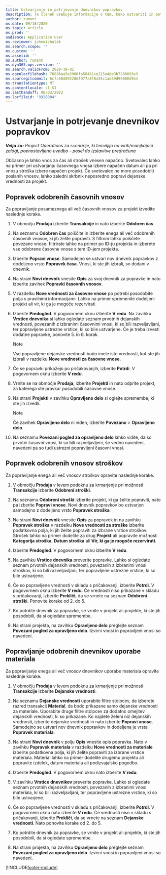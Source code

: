 ```yaml
---
title: Ustvarjanje in potrjevanje dnevnikov popravkov
description: Ta članek vsebuje informacije o tem, kako ustvariti in potrditi dnevnik popravkov.
author: rumant
ms.date: 09/18/2020
ms.topic: article
ms.prod: ''
audience: Application User
ms.reviewer: johnmichalak
ms.search.scope: ''
ms.custom: ''
ms.assetid: ''
ms.author: rumant
ms.dyn365.ops.version: ''
ms.search.validFrom: 2020-10-01
ms.openlocfilehash: 70886aa5a3060fa58461ce215e4de3b7286093e3
ms.sourcegitcommit: 6cfc50d89528df977a8f6a55c1ad39d99800d9b4
ms.translationtype: MT
ms.contentlocale: sl-SI
ms.lasthandoff: 06/03/2022
ms.locfileid: "8928084"
---
```

# <a name="create-and-confirm-correction-journals"></a>Ustvarjanje in potrjevanje dnevnikov popravkov

_**Velja za:** Project Operations za scenarije, ki temeljijo na virih/manjkajoči zalogi, poenostavljeno uvedbo – posel do izstavitve predračuna_

Občasno je lahko vnos za čas ali strošek vnesen napačno. Svetovalec lahko na primer pri ustvarjanju časovnega vnosa izbere napačen datum ali pa pri vnosu stroška izbere napačen projekt. Če svetovalec ne more posodobiti poslanih vnosov, lahko zaledni skrbnik neposredno popravi dejanske vrednosti za projekt.

## <a name="correct-approved-time-entries"></a>Popravek odobrenih časovnih vnosov     

Za popravljanje posameznega ali več časovnih vnosov za projekt izvedite naslednje korake.

1. V območju **Prodaja** izberite **Transakcije** in nato izberite **Odobren čas**. 

2. Na seznamu **Odobren čas** poiščite in izberite enega ali več odobrenih časovnih vnosov, ki jih želite popraviti. S filtrom lahko poiščete povezane vnose. filtrirate lahko na primer po ID-ju projekta in izberete vse odobrene časovne vnose s tem ID-jem projekta.

3. Izberite **Popravi vnose**. Samodejno se ustvari nov dnevnik popravkov z dodeljeno vrsto **Popravek časa**. Vnosi, ki ste jih izbrali, so dodani v dnevnik. 

4. Na strani **Novi dnevnik** vnesite **Opis** za svoj dnevnik za popravke in nato izberite zavihek **Popravki časovnih vnosov**.  

5. V razdelku **Nove vrednosti za časovne vnose** po potrebi posodobite polja s pravilnimi informacijami. Lahko na primer spremenite dodeljeni projekt ali vir, ki ga je mogoče rezervirati.

6. Izberite **Predogled**. V pogovornem oknu izberite **V redu**. Na zavihku **Vrstice dnevnika** si lahko ogledate seznam prvotnih dejanskih vrednosti, povezanih z izbranimi časovnimi vnosi, ki so bili razveljavljani, ter popravljene ustrezne vrstice, ki so bile ustvarjene. Če je treba izvesti dodatne popravke, ponovite 5. in 6. korak. 

    > [!NOTE]
    > Vse popravljene dejanske vrednosti bodo imele iste vrednosti, kot ste jih izbrali v razdelku **Nove vrednosti za časovne vnose**.

7. Če se popravki prikažejo po pričakovanjih, izberite **Potrdi**. V pogovornem oknu izberite **V redu**.

8. Vrnite se na območje **Prodaja**, izberite **Projekti** in nato odprite projekt, za katerega ste pravkar posodobili časovne vnose. 

9. Na strani **Projekti** v zavihku **Opravljeno delo** si oglejte spremembe, ki ste jih izvedli. 

    > [!NOTE]
    > Če zavihek **Opravljeno delo** ni viden, izberite **Povezano** > **Opravljeno delo**.  

10. Na seznamu **Povezani pogled za opravljeno delo** lahko vidite, da so prvotni časovni vnosi, ki so bili razveljavljeni, še vedno navedeni, navedeni pa so tudi ustrezni popravljeni časovni vnosi. 

 
## <a name="correct-approved-expense-entries"></a>Popravek odobrenih vnosov stroškov

Za popravljanje enega ali več vnosov stroškov opravite naslednje korake. 

1. V območju **Prodaja** v levem podoknu za krmarjenje pri možnosti **Transakcije** izberite **Odobreni stroški**.

2. Na seznamu **Odobreni stroški** izberite projekt, ki ga želite popraviti, nato pa izberite **Popravi vnose**. Novi dnevnik popravkov bo ustvarjen samodejno z dodeljeno vrsto **Popravek stroška**. 

3. Na strani **Novi dnevnik** vnesite **Opis** za popravek in na zavihku **Popravek stroška** v razdelku **Nove vrednosti za stroške** izberite podatkovna polja, ki jih želite popraviti za izbrane vrstice stroškov. Strošek lahko na primer dodelite za drug **Projekt** ali popravite možnosti **Kategorija stroška**, **Datum stroška** ali **Vir, ki ga je mogoče rezervirati**.

4. Izberite **Predogled**. V pogovornem oknu izberite **V redu**. 

5. Na zavihku **Vrstice dnevnika** preverite popravke. Lahko si ogledate seznam prvotnih dejanskih vrednosti, povezanih z izbranimi vnosi stroškov, ki so bili razveljavljani, ter popravljene ustrezne vrstice, ki so bile ustvarjene.

6. Če so popravljene vrednosti v skladu s pričakovanji, izberite **Potrdi**. V pogovornem oknu izberite **V redu**. Če vrednosti niso prikazane v skladu s pričakovanji, izberite **Prekliči**, da se vrnete na seznam **Odobreni stroški**. Ponovite korake od 2. do 5. 

7. Ko potrdite dnevnik za popravke, se vrnite v projekt ali projekte, ki ste jih posodobili, da si ogledate spremembe.

8. Na strani projekta, na zavihku **Opravljeno delo** preglejte seznam **Povezani pogled za opravljeno delo**. Izvirni vnosi in popravljeni vnosi so navedeni.


## <a name="correct-approved-material-usage-logs"></a>Popravljanje odobrenih dnevnikov uporabe materiala

Za popravljanje enega ali več vnosov dnevnikov uporabe materiala opravite naslednje korake.

1. V območju **Prodaja** v levem podoknu za krmarjenje pri možnosti **Transakcije** izberite **Dejanske vrednosti**.

2. Na seznamu **Dejanske vrednosti** uporabite filtre stolpcev, da izberete razred transakcij **Material**, da bodo prikazane samo dejanske vrednosti za materiale. Uporabite druge filtre stolpcev za dodatno omejitev dejanskih vrednosti, ki so prikazane. Ko najdete želeni niz dejanskih vrednosti, izberite dejanske vrednosti in nato izberite **Popravi vnose**. Samodejno se ustvari nov dnevnik popravkov in dodeljena je vrsta **Popravek materiala**.

3. Na strani **Novi dnevnik** v polju **Opis** vnesite opis popravka. Nato v zavihku **Popravek materiala** v razdelku **Nove vrednosti za materiale** izberite podatkovna polja, ki jih želite popraviti za izbrane vrstice materiala. Material lahko na primer dodelite drugemu projektu ali popravite izdelek, datum materiala ali podizvajalsko pogodbo.

4. Izberite **Predogled**. V pogovornem oknu nato izberite **V redu**.

5. V zavihku **Vrstice dnevnikov** preverite popravke. Lahko si ogledate seznam prvotnih dejanskih vrednosti, povezanih z izbranimi vnosi materiala, ki so bili razveljavljani, ter popravljene ustrezne vrstice, ki so bile ustvarjene.

6. Če so popravljene vrednosti v skladu s pričakovanji, izberite **Potrdi**. V pogovornem oknu nato izberite **V redu**. Če vrednosti niso v skladu s pričakovanji, izberite **Prekliči**, da se vrnete na seznam **Dejanske vrednosti**. Nato ponovite korake od 2. do 5.

7. Ko potrdite dnevnik za popravke, se vrnite v projekt ali projekte, ki ste jih posodobili, da si ogledate spremembe.

8. Na strani projekta, na zavihku **Opravljeno delo** preglejte seznam **Povezani pogled za opravljeno delo**. Izvirni vnosi in popravljeni vnosi so navedeni.


[!INCLUDE[footer-include](../includes/footer-banner.md)]
